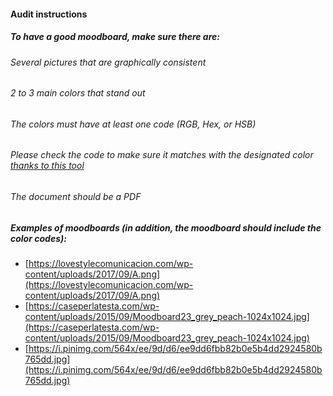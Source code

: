 #### Audit instructions

##### To have a good moodboard, make sure there are:

###### Several pictures that are graphically consistent
###### 2 to 3 main colors that stand out
###### The colors must have at least one code (RGB, Hex, or HSB)
###### Please check the code to make sure it matches with the designated color [thanks to this tool](http://onlinewebtool.com/colorpicker.php)
###### The document should be a PDF

##### Examples of moodboards (in addition, the moodboard should include the color codes): 
- [https://lovestylecomunicacion.com/wp-content/uploads/2017/09/A.png](https://lovestylecomunicacion.com/wp-content/uploads/2017/09/A.png) 
- [https://caseperlatesta.com/wp-content/uploads/2015/09/Moodboard23_grey_peach-1024x1024.jpg](https://caseperlatesta.com/wp-content/uploads/2015/09/Moodboard23_grey_peach-1024x1024.jpg) 
- [https://i.pinimg.com/564x/ee/9d/d6/ee9dd6fbb82b0e5b4dd2924580b765dd.jpg](https://i.pinimg.com/564x/ee/9d/d6/ee9dd6fbb82b0e5b4dd2924580b765dd.jpg)
